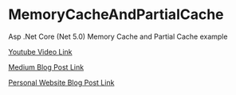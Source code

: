 # MemoryCacheAndPartialCache
Asp .Net Core (Net 5.0) Memory Cache and Partial Cache example

[Youtube Video Link](https://youtu.be/AKh-qzBKWAM)

[Medium Blog Post Link](https://enesaysan.medium.com/memory-cache-kullan%C4%B1m%C4%B1-1f5844828e24)

[Personal Website Blog Post Link](http://enesaysan.com/software/memory-cache-kullanimi)
